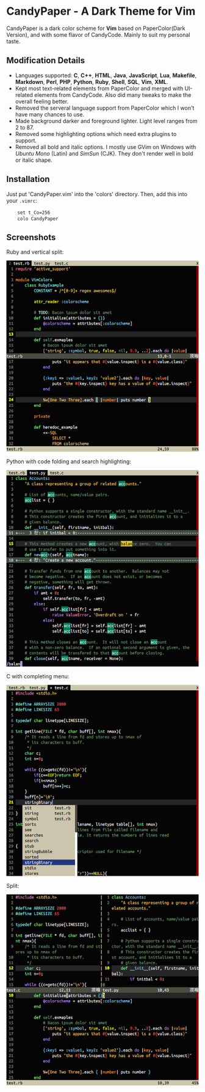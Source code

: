 # CandyPaper - A Dark Theme for Vim

CandyPaper is a dark color scheme for **Vim** based on PaperColor(Dark Version), and with some flavor of CandyCode. Mainly to suit my personal taste.

## Modification Details
*   Languages supported: **C**, **C++**, **HTML**, **Java**, **JavaScript**, **Lua**, **Makefile**, **Markdown**, **Perl**, **PHP**, **Python**, **Ruby**, **Shell**, **SQL**, **Vim**, **XML**.
*   Kept most text-related elements from PaperColor and merged with UI-related elements from CandyCode. Also did many tweaks to make the overall feeling better.
*   Removed the serveral language support from PaperColor which I won't have many chances to use.
*   Made background darker and foreground lighter. Light level ranges from 2 to 87.
*   Removed some highlighting options which need extra plugins to support.
*   Removed all bold and italic options. I mostly use GVim on Windows with *Ubuntu Mono* (Latin) and *SimSun* (CJK). They don't render well in bold or italic shape.
    
## Installation
Just put 'CandyPaper.vim' into the 'colors' directory. 
Then, add this into your `.vimrc`:

```VimL
    set t_Co=256
    colo CandyPaper
```
## Screenshots
Ruby and vertical split:

![Example 1](example1.png)

Python with code folding and search highlighting:

![Example 2](example2.png)

C with completing menu:

![Example 3](example3.png)

Split:

![Example 4](example4.png)
